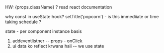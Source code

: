 HW:
{props.className} ?
read react documentation


why const in useState hook?
setTitle('popcorn') - is this immediiate or time taking schedule ?


state - per component instance basis 




1. addeventlistner -- props - onClick  
2. ui data ko reflect krwana haii -- we use state
